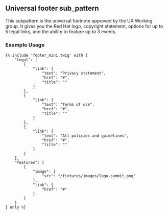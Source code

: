 ## Universal footer sub_pattern
This subpattern is the universal footnote approved by the UX Working group.  It gives you the Red Hat logo, copyright statement, options for up to 5 legal links, and the ability to feature up to 3 events.

### Example Usage

```
{% include 'footer_mini.twig' with {
    "legal": [
        {
            "link": {
                "text": "Privacy statement",
                "href": "#",
                "title": ""
            }
        },
        {
            "link": {
                "text": "Terms of use",
                "href": "#",
                "title": ""
            }
        },
        {
            "link": {
                "text": "All policies and guidelines",
                "href": "#",
                "title": ""
            }
        }
    ],
    "features": [
        {
            "image": {
                "src": "/fixtures/images/logo-summit.png"
            },
            "link": {
                "href": "#"
            }
        }
    ]
} only %}
```
